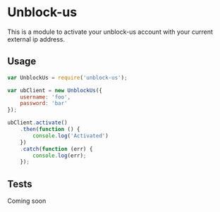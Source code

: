 # Unblock-us

This is a module to activate your unblock-us account with your current external ip address.

## Usage

```js
var UnblockUs = require('unblock-us');

var ubClient = new UnblockUs({
    username: 'foo',
    password: 'bar'
});

ubClient.activate()
    .then(function () {
        console.log('Activated')
    })
    .catch(function (err) {
        console.log(err);
    });
```

## Tests

Coming soon
